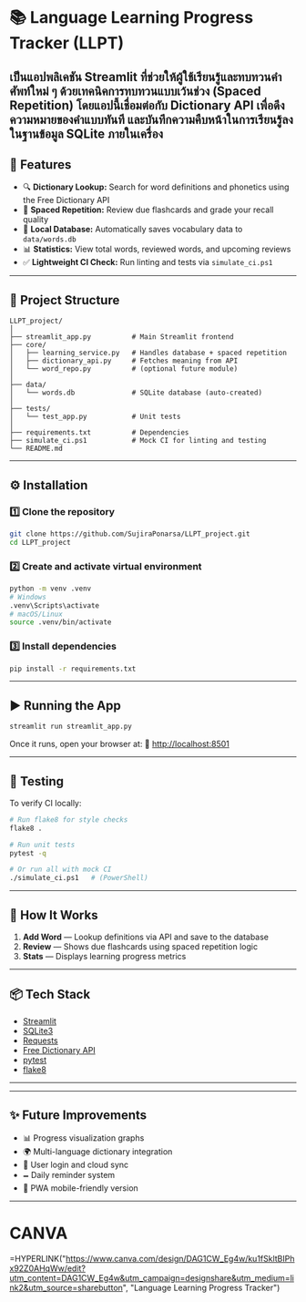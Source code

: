 # 📚 Language Learning Progress Tracker (LLPT)

เป็นแอปพลิเคชัน Streamlit ที่ช่วยให้ผู้ใช้เรียนรู้และทบทวนคำศัพท์ใหม่ ๆ ด้วยเทคนิคการทบทวนแบบเว้นช่วง (Spaced Repetition)
โดยแอปนี้เชื่อมต่อกับ Dictionary API เพื่อดึงความหมายของคำแบบทันที และบันทึกความคืบหน้าในการเรียนรู้ลงในฐานข้อมูล SQLite ภายในเครื่อง
---

## 🚀 Features

* 🔍 **Dictionary Lookup:** Search for word definitions and phonetics using the Free Dictionary API
* 🧠 **Spaced Repetition:** Review due flashcards and grade your recall quality
* 💾 **Local Database:** Automatically saves vocabulary data to `data/words.db`
* 📊 **Statistics:** View total words, reviewed words, and upcoming reviews
* ✅ **Lightweight CI Check:** Run linting and tests via `simulate_ci.ps1`

---

## 🧬 Project Structure

```
LLPT_project/
│
├── streamlit_app.py          # Main Streamlit frontend
├── core/
│   ├── learning_service.py   # Handles database + spaced repetition
│   ├── dictionary_api.py     # Fetches meaning from API
│   └── word_repo.py          # (optional future module)
│
├── data/
│   └── words.db              # SQLite database (auto-created)
│
├── tests/
│   └── test_app.py           # Unit tests
│
├── requirements.txt          # Dependencies
├── simulate_ci.ps1           # Mock CI for linting and testing
└── README.md
```

---

## ⚙️ Installation

### 1️⃣ Clone the repository

```bash
git clone https://github.com/SujiraPonarsa/LLPT_project.git
cd LLPT_project
```

### 2️⃣ Create and activate virtual environment

```bash
python -m venv .venv
# Windows
.venv\Scripts\activate
# macOS/Linux
source .venv/bin/activate
```

### 3️⃣ Install dependencies

```bash
pip install -r requirements.txt
```

---

## ▶️ Running the App

```bash
streamlit run streamlit_app.py
```

Once it runs, open your browser at:
🔗 [http://localhost:8501](http://localhost:8501)

---

## 🧪 Testing

To verify CI locally:

```bash
# Run flake8 for style checks
flake8 .

# Run unit tests
pytest -q

# Or run all with mock CI
./simulate_ci.ps1   # (PowerShell)
```

---

## 🧠 How It Works

1. **Add Word** — Lookup definitions via API and save to the database
2. **Review** — Shows due flashcards using spaced repetition logic
3. **Stats** — Displays learning progress metrics

---

## 📦 Tech Stack

* [Streamlit](https://streamlit.io/)
* [SQLite3](https://www.sqlite.org/)
* [Requests](https://pypi.org/project/requests/)
* [Free Dictionary API](https://dictionaryapi.dev/)
* [pytest](https://pytest.org/)
* [flake8](https://flake8.pycqa.org/)

---

---

## ✨ Future Improvements

* 📊 Progress visualization graphs
* 🌍 Multi-language dictionary integration
* 🧩 User login and cloud sync
* 🗕 Daily reminder system
* 📱 PWA mobile-friendly version

---
# CANVA
=HYPERLINK("https://www.canva.com/design/DAG1CW_Eg4w/ku1fSkltBIPhx92Z0AHqWw/edit?utm_content=DAG1CW_Eg4w&utm_campaign=designshare&utm_medium=link2&utm_source=sharebutton", "Language Learning Progress Tracker")

